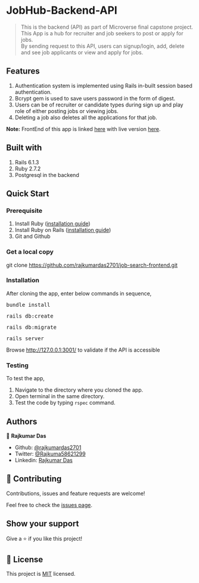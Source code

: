# JobHub-Backend-API

> This is the backend (API) as part of Microverse final capstone project.<br>
This App is a hub for recruiter and job seekers to post or apply for jobs. <br>
By sending request to this API, users can signup/login, add, delete and see job applicants or view and apply for jobs.

## Features
1. Authentication system is implemented using Rails in-built session based authentication.
2. Bcrypt gem is used to save users password in the form of digest.
3. Users can be of recruiter or candidate types during sign up and play role of either posting jobs or viewing jobs.
4. Deleting a job also deletes all the applications for that job.

<b>Note:</b> FrontEnd of this app is linked <a href="https://github.com/rajkumardas2701/job-search-frontend">here</a> with live version <a href="https://job-search-by-raj.netlify.app/">here</a>.

## Built with
1. Rails 6.1.3
2. Ruby 2.7.2
3. Postgresql in the backend

## Quick Start

### Prerequisite

1. Install Ruby (<a href="https://www.ruby-lang.org/en/documentation/installation/">installation guide</a>)
2. Install Ruby on Rails (<a href="https://guides.rubyonrails.org/getting_started.html#creating-a-new-rails-project-installing-rails">installation guide</a>)
3. Git and Github

### Get a local copy

git clone https://github.com/rajkumardas2701/job-search-frontend.git

### Installation

After cloning the app, enter below commands in sequence,

<pre>bundle install</pre>
<pre>rails db:create</pre>
<pre>rails db:migrate</pre>
<pre>rails server</pre>

Browse http://127.0.0.1:3001/ to validate if the API is accessible

### Testing

To test the app,<br>
1. Navigate to the directory where you cloned the app.
2. Open terminal in the same directory.
3. Test the code by typing `rspec` command.

## Authors

👤 **Rajkumar Das**

- Github: [@rajkumardas2701](https://github.com/rajkumardas2701)
- Twitter: [@Rajkuma58621299](https://twitter.com/Rajkuma58621299)
- Linkedin: [Rajkumar Das](https://www.linkedin.com/in/rajkumar-das-41308961/)

## 🤝 Contributing

Contributions, issues and feature requests are welcome!

Feel free to check the [issues page](https://github.com/rajkumardas2701/job-search-backend/issues).

## Show your support

Give a ⭐️ if you like this project!

## 📝 License

This project is [MIT](lic.url) licensed.